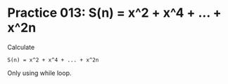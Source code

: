 # Practice 013: S(n) = x^2 + x^4 + ... + x^2n

Calculate

```
S(n) = x^2 + x^4 + ... + x^2n
```

Only using while loop.
